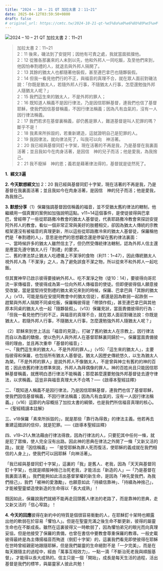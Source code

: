 ```yaml
---
title: "2024 – 10 – 21 QT 加拉太書 2：11~21"
date: 2025-04-12T03:59:50+0800
draft: false
# original_url: https://cmtc.tw/2024-10-21-qt-%e5%8a%a0%e6%8b%89%e5%a4%aa%e6%9b%b8-2%ef%bc%9a1121
---
```


![2024 – 10 – 21 QT 加拉太書 2：11~21](/images/qt.jpg  "2024 – 10 – 21 QT 加拉太書 2：11~21")

> 加拉太書 2：11~21  
> 2：11 後來，磯法到了安提阿；因他有可責之處，我就當面抵擋他。  
> 2：12 從雅各那裏來的人未到以先，他和外邦人一同吃飯，及至他們來到，他因怕奉割禮的人，就退去與外邦人隔開了。  
> 2：13 其餘的猶太人也都隨著他裝假，甚至連巴拿巴也隨夥裝假。  
> 2：14 但我一看見他們行的不正，與福音的真理不合，就在眾人面前對磯法說：「你既是猶太人，若隨外邦人行事，不隨猶太人行事，怎麼還勉強外邦人隨猶太人呢？」  
> 2：15 我們這生來的猶太人，不是外邦的罪人；  
> 2：16 既知道人稱義不是因行律法，乃是因信耶穌基督，連我們也信了基督耶穌，使我們因信基督稱義，不因行律法稱義；因為凡有血氣的，沒有一人因行律法稱義。  
> 2：17 我們若求在基督裏稱義，卻仍舊是罪人，難道基督是叫人犯罪的嗎？斷乎不是！  
> 2：18 我素來所拆毀的，若重新建造，這就證明自己是犯罪的人。  
> 2：19 我因律法，就向律法死了，叫我可以向　神活著。  
> 2：20 我已經與基督同釘十字架，現在活著的不再是我，乃是基督在我裏面活著；並且我如今在肉身活著，是因信　神的兒子而活；他是愛我，為我捨己。  
> 2：21 我不廢掉　神的恩；義若是藉著律法得的，基督就是徒然死了。

**1.  經文3遍**

**2. 今天默想經文**加 2：20 我已經與基督同釘十字架，現在活著的不再是我，乃是基督在我裏面活著；並且我如今在肉身活著，是因信　神的兒子而活；他是愛我，為我捨己。

**3. 默想分享**（1）保羅強調基督因信稱義的福音，並不受猶太舊約律法的轄制，他繼續用一個真實的案例如加強說明這點。v11~14這個事件，是使徒彼得與巴拿巴，曾經帶了一些從耶路撒冷教會的猶太人基督徒，代表耶路撒冷教會來探訪安提阿外邦人的教會。看似一個非常正常與美好的肢體相交，卻因為猶太人傳統的宗教框架還沒有被福音的真理更新，所以這些從耶路撒冷來的猶太人基督徒，保羅稱他們是「奉割禮的人」，意思是他們的思想觀念還是停留在舊約律法裏面：  
一、當時候許多的猶太人雖然信主了，但仍然受傳統律法轄制，認為外邦人信主還是應當先遵守猶太人行「割禮」的要求。  
二、舊約律法禁止猶太人吃禮儀上不潔淨的食物（利11：1~47），因此傳統猶太人視外邦人為「不潔淨」之人，為了避免誤食不潔之物，所以從來不和外邦人一起吃飯。

但其實神早已啟示彼得要接納外邦人、吃不潔淨之物（徒10：14），要彼得向哥尼流一家傳福音，使彼得成為第一位向外邦人傳福音的使徒。但即便彼得個人願意接受改變，當是當堅持受割禮的猶太弟兄來到的時候，保羅、巴拿巴與「其餘的猶太人」（v13，可能是指在安提阿教會中的猶太信徒），都還是因為軟弱一起跌倒 — 趕緊與外邦人隔開不同桌吃飯，保羅稱彼得是「帶頭作假」，甚至連巴拿巴與其他原本同桌的猶太人也一起「隨夥裝假」。（v13）保羅見狀，當面責備彼得的行為：「但我一看見他們行的不正，與福音的真理不合，就在眾人面前對磯法說：你既是猶太人，若隨外邦人行事，不隨猶太人行事，怎麼還勉強外邦人隨猶太人呢？」

（2）耶穌來到世上活出「福音的見證」，打破了舊約猶太人在宗教上，因行律法而自以為義的驕傲，使以色列人與外邦人在基督耶穌裏同歸於一。保羅當面責備彼得的理由，並且再次重申「基督的福音」：  
一、「我們這生來的猶太人，不是外邦的罪人。」（v15）「這生來的猶太人」，主要指彼得和保羅，也包括所有猶太人基督徒。猶太人因歷史傳統悠久，以生為猶太人為榮。「不是外邦的罪人」是說外邦人不像猶太人，不是曾與神立有舊約的神的百姓；因此依舊約律法標準來說，外邦人為拜偶像的罪人。神的百姓尚且只能因信耶穌基督稱義，就應明白憑行律法不能稱義；那麼甚麼還要勉強外邦基督徒去遵守律法，以求稱義。這豈非與福音真理大大不合嗎？──《啟導本聖經註釋》

二、「既知道人稱義不是因行律法，乃是因信耶穌基督，連我們也信了基督耶穌，使我們因信基督稱義，不因行律法稱義；因為凡有血氣的，沒有一人因行律法稱義。」（v16）這節的內容概括了加拉太書的綱領，也是我們所信福音真理的核心。─《聖經精讀本註解》

三、v18保羅「素來所拆毀的」，就是那些「靠行為得救」的律法主義。他若再去重建這錯誤的信仰，就是犯罪。──《啟導本聖經註釋》

四、v19~21人無法藉由行律法得救，因為行律法的人，只要犯其中任何一條，就是犯了眾條，使人完全沒有出路。因此神的恩典在律法之外開了一條「又新又活的路」，就是「因信稱義」— 「接受耶穌為罪人死而復活，使耶穌的義成就在我們相信的人身上」，使我們可以因耶穌「向神活著」。

「我已經與基督同釘十字架」，這裏的「我」是舊人、老我，因為「天天與基督同釘十字架」，也就是順服神捨己治死老我，才能活出「新造的人」—「乃是基督在我裏面活著」。我們能夠如此活出基督掌權的新生命，是因為「神先愛我們，為我們捨己」，我們「被神的愛激勵」，也願意如此「持續信靠神」、「持續為神捨己」，才能被聖靈塑造使新造的生命得以「長大成熟」！

既因如此，保羅說我們就絕不能再走回頭舊人律法的老路了，而是靠神的恩典，走又新又活的「信心窄路」！

**4. 今天的回應**彼得在新約中的特質是個很容易衝動的人，在耶穌釘十架時也顯露出他的軟弱在於容易「懼怕人」。但是在聖靈充滿之後生命不斷更新，彼得的屬靈生命也在不斷成長。雖然在這裏彼得又一時軟弱了，因為懼怕弟兄的眼光而向真理妥協，但是他接受了保羅的責備，也曾在書信中要教會尊重保羅的教導。一般史載彼得最終是為主傳揚福音而殉道（倒釘十字架）的，這裏我們看見即使彼得在耶穌在世時曾經親密地跟隨耶穌，但是我們屬靈的生命絕對不是「一夕完美」，而是在每天跟隨主的過程中，經由「萬事互相效力」，一點一滴「不斷治死老我與順服基督」，才能得以長大成熟的。信主只是一個「開始」，成長是每天生活的過程，活出基督是我們的標竿，與屬靈家人彼此共勉！